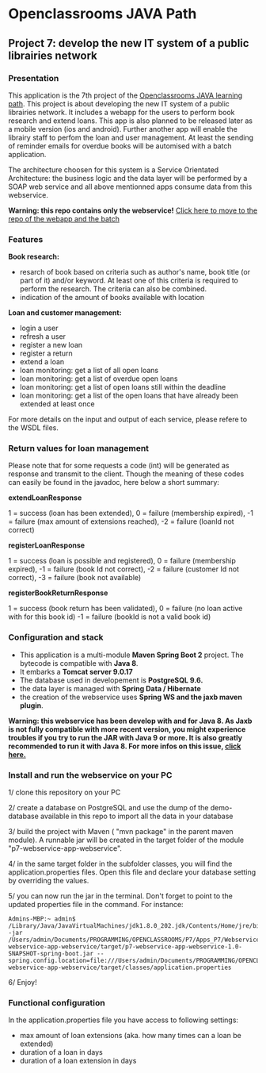 #  Openclassrooms JAVA Path
## Project 7: develop the new IT system of a public librairies network


### **Presentation**

This application is the 7th project of the [Openclassrooms JAVA learning path](https://openclassrooms.com/en/paths/88-developpeur-dapplication-java).
This project is about developing the new IT system of a public librairies network. It includes a webapp for the users to perform book research and extend loans. 
This app is also planned to be released later as a mobile version (ios and android). Further another app will enable the librairy staff to perfom the loan and user management. 
At least the sending of reminder emails for overdue books will be automised with a batch application. 

The architecture choosen for this system is a Service Orientated Architecture: the business logic and the data layer will be performed by a SOAP web service and all above mentionned apps consume data from this webservice. 

**Warning: this repo contains only the webservice!**
[Click here to move to the repo of the webapp and the batch](https://github.com/JulienDeBerlin/p7-librairyManagement-webapp)


### **Features**

**Book research:**
* resarch of book based on criteria such as author's name, book title (or part of it) and/or keyword. At least one of this criteria is required to perform
the research. The criteria can also be combined. 
* indication of the amount of books available with location

**Loan and customer management:**
* login a user
* refresh a user
* register a new loan
* register a return
* extend a loan
* loan monitoring: get a list of all open loans
* loan monitoring: get a list of overdue open loans
* loan monitoring: get a list of open loans still within the deadline
* loan monitoring: get a list of the open loans that have already been extended at least once

For more details on the input and output of each service, please refere to the WSDL files. 


### **Return values for loan management**
Please note that for some requests a code (int) will be generated as response and transmit to the client. 
Though the meaning of these codes can easily be found in the javadoc, here below a short summary: 

**extendLoanResponse**

1 = success (loan has been extended),
0 = failure (membership expired),
-1 = failure (max amount of extensions reached),
-2 = failure (loanId not correct)

**registerLoanResponse**

1 = success (loan is possible and registered),
0 = failure (membership expired),
-1 = failure (book Id not correct),
-2 = failure (customer Id not correct),
-3 = failure (book not available)

**registerBookReturnResponse**

1 = success (book return has been validated),
0 = failure (no loan active with for this book id)
-1 = failure (bookId is not a valid book id)


### **Configuration and stack**
* This application is a multi-module **Maven Spring Boot 2** project. The bytecode is compatible with **Java 8**. 
* It embarks a **Tomcat server 9.0.17**
* The database used in developement is **PostgreSQL 9.6.** 
* the data layer is managed with **Spring Data / Hibernate**
* the creation of the webservice uses **Spring WS and the jaxb maven plugin**. 

**Warning: this webservice has been develop with and for Java 8. As Jaxb is not fully compatible with more recent version, you might experience troubles if
you try to run the JAR with Java 9 or more. It is also greatly recommended to run it with Java 8. For more infos on this issue, [click here.](https://www.jesperdj.com/2018/09/30/jaxb-on-java-9-10-11-and-beyond/)**


### **Install and run the webservice on your PC**

1/ clone this repository on your PC

2/ create a database on PostgreSQL and use the dump of the demo-database available in this repo to import all the data in your database

3/ build the project with Maven ( "mvn package" in the parent maven module). A runnable jar will be created in the target folder of the module "p7-webservice-app-webservice". 

4/ in the same target folder in the subfolder classes, you will find the application.properties files. Open this file and declare your database setting by overriding the values. 

5/ you can now run the jar in the terminal. Don't forget to point to the updated properties file in the command. For instance: 

```
Admins-MBP:~ admin$ /Library/Java/JavaVirtualMachines/jdk1.8.0_202.jdk/Contents/Home/jre/bin/java -jar /Users/admin/Documents/PROGRAMMING/OPENCLASSROOMS/P7/Apps_P7/WebserviceApp/p7-webservice-app-webservice/target/p7-webservice-app-webservice-1.0-SNAPSHOT-spring-boot.jar --spring.config.location=file:///Users/admin/Documents/PROGRAMMING/OPENCLASSROOMS/P7/Apps_P7/WebserviceApp/p7-webservice-app-webservice/target/classes/application.properties 
```

6/ Enjoy!


### **Functional configuration**

In the application.properties file you have access to following settings:
* max amount of loan extensions (aka. how many times can a loan be extended)
* duration of a loan in days
* duration of a loan extension in days
